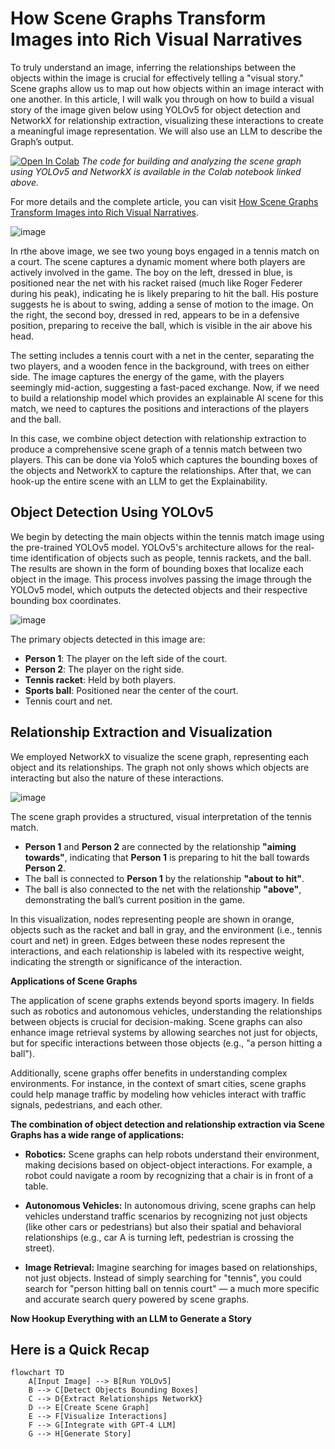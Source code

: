 # How Scene Graphs Transform Images into Rich Visual Narratives
To truly understand an image, inferring the relationships between the objects within the image is crucial for effectively telling a "visual story." Scene graphs allow us to map out how objects within an image interact with one another. In this article, I will walk you through on how to build a visual story of the image given below using YOLOv5 for object detection and NetworkX for relationship extraction, visualizing these interactions to create a meaningful image representation. We will also use an LLM to describe the Graph’s output.

[![Open In Colab](https://colab.research.google.com/assets/colab-badge.svg)](https://colab.research.google.com/drive/1xvCS2vkTCy8WOJ2fj1_UMUeZ8xAo7Lt6?usp=sharing)
*The code for building and analyzing the scene graph using YOLOv5 and NetworkX is available in the Colab notebook linked above.*

For more details and the complete article, you can visit [How Scene Graphs Transform Images into Rich Visual Narratives](https://bhaskartripathi.substack.com/p/how-scene-graphs-transform-images).


![image](https://github.com/user-attachments/assets/f1a3c5c0-36f1-4ce9-88d7-76addd7ff0a5)

In rthe above image, we see two young boys engaged in a tennis match on a court. The scene captures a dynamic moment where both players are actively involved in the game. The boy on the left, dressed in blue, is positioned near the net with his racket raised (much like Roger Federer during his peak), indicating he is likely preparing to hit the ball. His posture suggests he is about to swing, adding a sense of motion to the image. On the right, the second boy, dressed in red, appears to be in a defensive position, preparing to receive the ball, which is visible in the air above his head.

The setting includes a tennis court with a net in the center, separating the two players, and a wooden fence in the background, with trees on either side. The image captures the energy of the game, with the players seemingly mid-action, suggesting a fast-paced exchange. Now, if we need to build a relationship model which provides an explainable AI scene for this match, we need to captures the positions and interactions of the players and the ball.

In this case, we combine object detection with relationship extraction to produce a comprehensive scene graph of a tennis match between two players. This can be done via Yolo5 which captures the bounding boxes of the objects and NetworkX to capture the relationships. After that, we can hook-up the entire scene with an LLM to get the Explainability.

## Object Detection Using YOLOv5
We begin by detecting the main objects within the tennis match image using the pre-trained YOLOv5 model. YOLOv5's architecture allows for the real-time identification of objects such as people, tennis rackets, and the ball. The results are shown in the form of bounding boxes that localize each object in the image. This process involves passing the image through the YOLOv5 model, which outputs the detected objects and their respective bounding box coordinates.

![image](https://substackcdn.com/image/fetch/f_auto,q_auto:good,fl_progressive:steep/https%3A%2F%2Fsubstack-post-media.s3.amazonaws.com%2Fpublic%2Fimages%2F2b89cf65-24f2-483c-8c53-636b9fa9d871_737x555.png)

The primary objects detected in this image are:

- **Person 1**: The player on the left side of the court.
- **Person 2**: The player on the right side.
- **Tennis racket**: Held by both players.
- **Sports ball**: Positioned near the center of the court.
- Tennis court and net.

## Relationship Extraction and Visualization
We employed NetworkX to visualize the scene graph, representing each object and its relationships. The graph not only shows which objects are interacting but also the nature of these interactions.

![image](https://substackcdn.com/image/fetch/w_1456,c_limit,f_webp,q_auto:good,fl_progressive:steep/https%3A%2F%2Fsubstack-post-media.s3.amazonaws.com%2Fpublic%2Fimages%2F51695a15-1752-4e92-8d89-33f07e9cb3a0_3060x3060.png)

The scene graph provides a structured, visual interpretation of the tennis match.

- **Person 1** and **Person 2** are connected by the relationship **"aiming towards"**, indicating that **Person 1** is preparing to hit the ball towards **Person 2**.
- The ball is connected to **Person 1** by the relationship **"about to hit"**.
- The ball is also connected to the net with the relationship **"above"**, demonstrating the ball’s current position in the game.

In this visualization, nodes representing people are shown in orange, objects such as the racket and ball in gray, and the environment (i.e., tennis court and net) in green. Edges between these nodes represent the interactions, and each relationship is labeled with its respective weight, indicating the strength or significance of the interaction.

**Applications of Scene Graphs**

The application of scene graphs extends beyond sports imagery. In fields such as robotics and autonomous vehicles, understanding the relationships between objects is crucial for decision-making. Scene graphs can also enhance image retrieval systems by allowing searches not just for objects, but for specific interactions between those objects (e.g., "a person hitting a ball").

Additionally, scene graphs offer benefits in understanding complex environments. For instance, in the context of smart cities, scene graphs could help manage traffic by modeling how vehicles interact with traffic signals, pedestrians, and each other.

**The combination of object detection and relationship extraction via Scene Graphs has a wide range of applications:**

- **Robotics:** Scene graphs can help robots understand their environment, making decisions based on object-object interactions. For example, a robot could navigate a room by recognizing that a chair is in front of a table.

- **Autonomous Vehicles:** In autonomous driving, scene graphs can help vehicles understand traffic scenarios by recognizing not just objects (like other cars or pedestrians) but also their spatial and behavioral relationships (e.g., car A is turning left, pedestrian is crossing the street).

- **Image Retrieval:** Imagine searching for images based on relationships, not just objects. Instead of simply searching for "tennis", you could search for "person hitting ball on tennis court" — a much more specific and accurate search query powered by scene graphs.

**Now Hookup Everything with an LLM to Generate a Story**
## Here is a Quick Recap

```mermaid
flowchart TD
    A[Input Image] --> B[Run YOLOv5]
    B --> C[Detect Objects Bounding Boxes]
    C --> D{Extract Relationships NetworkX}
    D --> E[Create Scene Graph]
    E --> F[Visualize Interactions]
    F --> G[Integrate with GPT-4 LLM]
    G --> H[Generate Story]
